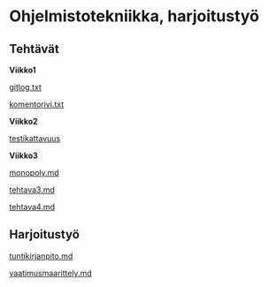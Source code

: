 # Ohjelmistotekniikka, harjoitustyö
## Tehtävät
**Viikko1**

[gitlog.txt](https://github.com/nikomakir/ot-harjoitustyo/blob/main/laskarit/viikko1/gitlog.txt)

[komentorivi.txt](https://github.com/nikomakir/ot-harjoitustyo/blob/main/laskarit/viikko1/komentorivi.txt)

**Viikko2**

[testikattavuus](https://github.com/nikomakir/ot-harjoitustyo/blob/main/laskarit/viikko2/Screenshot%20from%202023-03-23%2019-03-34.png)

**Viikko3**

[monopoly.md](https://github.com/nikomakir/ot-harjoitustyo/blob/main/laskarit/viikko3/monopoli.md)

[tehtava3.md](https://github.com/nikomakir/ot-harjoitustyo/blob/main/laskarit/viikko3/tehtava3.md)

[tehtava4.md](https://github.com/nikomakir/ot-harjoitustyo/blob/main/laskarit/viikko3/tehtava4.md)

## Harjoitustyö

[tuntikirjanpito.md](https://github.com/nikomakir/ot-harjoitustyo/blob/main/dokumentaatio/tuntikirjanpito.md)

[vaatimusmaarittely.md](https://github.com/nikomakir/ot-harjoitustyo/blob/main/dokumentaatio/vaatimusmaarittely.md)
